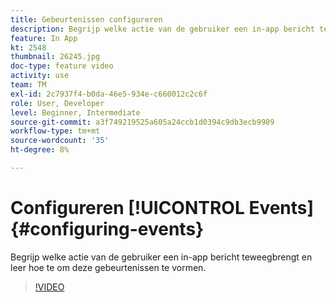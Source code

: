 ```yaml
---
title: Gebeurtenissen configureren
description: Begrijp welke actie van de gebruiker een in-app bericht teweegbrengt en leer hoe te om deze gebeurtenissen te vormen.
feature: In App
kt: 2548
thumbnail: 26245.jpg
doc-type: feature video
activity: use
team: TM
exl-id: 2c7937f4-b0da-46e5-934e-c660012c2c6f
role: User, Developer
level: Beginner, Intermediate
source-git-commit: a3f749219525a605a24ccb1d0394c9db3ecb9989
workflow-type: tm+mt
source-wordcount: '35'
ht-degree: 8%

---
```


# Configureren [!UICONTROL Events] {#configuring-events}

Begrijp welke actie van de gebruiker een in-app bericht teweegbrengt en leer hoe te om deze gebeurtenissen te vormen.

>[!VIDEO](https://video.tv.adobe.com/v/26245?quality=12&learn=on)
